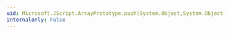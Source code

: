 ```yaml
---
uid: Microsoft.JScript.ArrayPrototype.push(System.Object,System.Object[])
internalonly: False
---
```

